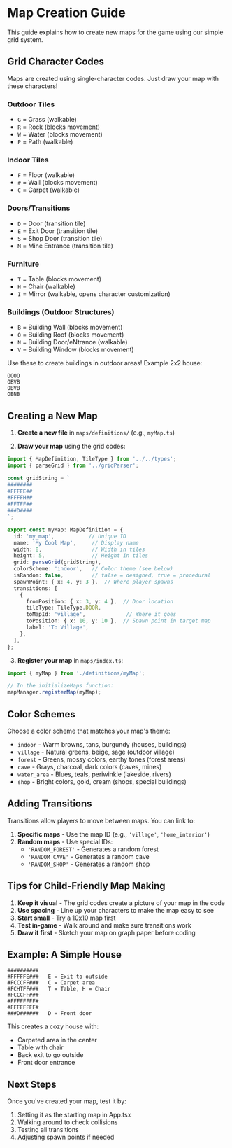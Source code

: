 # Map Creation Guide

This guide explains how to create new maps for the game using our simple grid system.

## Grid Character Codes

Maps are created using single-character codes. Just draw your map with these characters!

### Outdoor Tiles
- `G` = Grass (walkable)
- `R` = Rock (blocks movement)
- `W` = Water (blocks movement)
- `P` = Path (walkable)

### Indoor Tiles
- `F` = Floor (walkable)
- `#` = Wall (blocks movement)
- `C` = Carpet (walkable)

### Doors/Transitions
- `D` = Door (transition tile)
- `E` = Exit Door (transition tile)
- `S` = Shop Door (transition tile)
- `M` = Mine Entrance (transition tile)

### Furniture
- `T` = Table (blocks movement)
- `H` = Chair (walkable)
- `I` = Mirror (walkable, opens character customization)

### Buildings (Outdoor Structures)
- `B` = Building Wall (blocks movement)
- `O` = Building Roof (blocks movement)
- `N` = Building Door/eNtrance (walkable)
- `V` = Building Window (blocks movement)

Use these to create buildings in outdoor areas! Example 2x2 house:
```
OOOO
OBVB
OBVB
OBNB
```

## Creating a New Map

1. **Create a new file** in `maps/definitions/` (e.g., `myMap.ts`)

2. **Draw your map** using the grid codes:

```typescript
import { MapDefinition, TileType } from '../../types';
import { parseGrid } from '../gridParser';

const gridString = `
########
#FFFFE##
#FFFFH##
#FFTFF##
###D####
`;

export const myMap: MapDefinition = {
  id: 'my_map',           // Unique ID
  name: 'My Cool Map',     // Display name
  width: 8,                // Width in tiles
  height: 5,               // Height in tiles
  grid: parseGrid(gridString),
  colorScheme: 'indoor',   // Color theme (see below)
  isRandom: false,         // false = designed, true = procedural
  spawnPoint: { x: 4, y: 3 },  // Where player spawns
  transitions: [
    {
      fromPosition: { x: 3, y: 4 },  // Door location
      tileType: TileType.DOOR,
      toMapId: 'village',             // Where it goes
      toPosition: { x: 10, y: 10 },  // Spawn point in target map
      label: 'To Village',
    },
  ],
};
```

3. **Register your map** in `maps/index.ts`:

```typescript
import { myMap } from './definitions/myMap';

// In the initializeMaps function:
mapManager.registerMap(myMap);
```

## Color Schemes

Choose a color scheme that matches your map's theme:

- `indoor` - Warm browns, tans, burgundy (houses, buildings)
- `village` - Natural greens, beige, sage (outdoor village)
- `forest` - Greens, mossy colors, earthy tones (forest areas)
- `cave` - Grays, charcoal, dark colors (caves, mines)
- `water_area` - Blues, teals, periwinkle (lakeside, rivers)
- `shop` - Bright colors, gold, cream (shops, special buildings)

## Adding Transitions

Transitions allow players to move between maps. You can link to:

1. **Specific maps** - Use the map ID (e.g., `'village'`, `'home_interior'`)
2. **Random maps** - Use special IDs:
   - `'RANDOM_FOREST'` - Generates a random forest
   - `'RANDOM_CAVE'` - Generates a random cave
   - `'RANDOM_SHOP'` - Generates a random shop

## Tips for Child-Friendly Map Making

1. **Keep it visual** - The grid codes create a picture of your map in the code
2. **Use spacing** - Line up your characters to make the map easy to see
3. **Start small** - Try a 10x10 map first
4. **Test in-game** - Walk around and make sure transitions work
5. **Draw it first** - Sketch your map on graph paper before coding

## Example: A Simple House

```
##########
#FFFFFE###   E = Exit to outside
#FCCCFF###   C = Carpet area
#FCHTFF###   T = Table, H = Chair
#FCCCFF###
#FFFFFFFF#
#FFFFFFFF#
###D######   D = Front door
```

This creates a cozy house with:
- Carpeted area in the center
- Table with chair
- Back exit to go outside
- Front door entrance

## Next Steps

Once you've created your map, test it by:
1. Setting it as the starting map in App.tsx
2. Walking around to check collisions
3. Testing all transitions
4. Adjusting spawn points if needed
